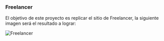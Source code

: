 ### Freelancer

El objetivo de este proyecto es replicar el sitio de Freelancer, la siguiente imagen será el resultado a lograr:

![Freelancer](docs/fullpage.png "Freelancer")
